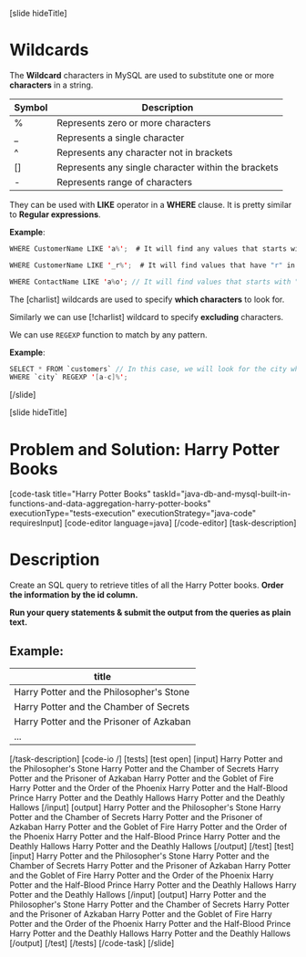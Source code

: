 [slide hideTitle]

# Wildcards

The **Wildcard** characters in MySQL are used to substitute one or more **characters** in a string.

| Symbol | Description |
| --- | --- |
| % | Represents zero or more characters |
| _ | Represents a single character |
| ^ | Represents any character not in brackets |
| [] | Represents any single character within the brackets |
| - | Represents range of characters |

They can be used with **LIKE** operator in a **WHERE** clause. It is pretty similar to **Regular expressions**.

**Example**:

``` java
WHERE CustomerName LIKE 'a%';  # It will find any values that starts with "a" (Customer name in our case)
```

``` java
WHERE CustomerName LIKE '_r%';  # It will find values that have "r" in second position
```

``` java
WHERE ContactName LIKE 'a%o'; // It will find values that starts with "a" and ends with "o"
```

The \[charlist\] wildcards are used to specify **which characters** to look for.

Similarly we can use \[!charlist\] wildcard to specify **excluding** characters.

We can use `REGEXP` function to match by any pattern.

**Example**:

``` java
SELECT * FROM `customers` // In this case, we will look for the city which is "a" , "b" or "c".
WHERE `city` REGEXP '[a-c]%'; 
```

[/slide]


[slide hideTitle]
# Problem and Solution: Harry Potter Books
[code-task title="Harry Potter Books" taskId="java-db-and-mysql-built-in-functions-and-data-aggregation-harry-potter-books" executionType="tests-execution" executionStrategy="java-code" requiresInput]
[code-editor language=java]
[/code-editor]
[task-description]

# Description

Create an SQL query to retrieve titles of all the Harry Potter books. **Order the information by the id column.** 

**Run your query statements & submit the output from the queries as plain text.**

## Example:

| title |
| --- |
| Harry Potter and the Philosopher's Stone |
| Harry Potter and the Chamber of Secrets |
| Harry Potter and the Prisoner of Azkaban |
| ... |

[/task-description]
[code-io /]
[tests]
[test open]
[input]
Harry Potter and the Philosopher's Stone
Harry Potter and the Chamber of Secrets
Harry Potter and the Prisoner of Azkaban
Harry Potter and the Goblet of Fire
Harry Potter and the Order of the Phoenix
Harry Potter and the Half-Blood Prince
Harry Potter and the Deathly Hallows
Harry Potter and the Deathly Hallows
[/input]
[output]
Harry Potter and the Philosopher's Stone
Harry Potter and the Chamber of Secrets
Harry Potter and the Prisoner of Azkaban
Harry Potter and the Goblet of Fire
Harry Potter and the Order of the Phoenix
Harry Potter and the Half-Blood Prince
Harry Potter and the Deathly Hallows
Harry Potter and the Deathly Hallows
[/output]
[/test]
[test]
[input]
Harry Potter and the Philosopher's Stone
Harry Potter and the Chamber of Secrets
Harry Potter and the Prisoner of Azkaban
Harry Potter and the Goblet of Fire
Harry Potter and the Order of the Phoenix
Harry Potter and the Half-Blood Prince
Harry Potter and the Deathly Hallows
Harry Potter and the Deathly Hallows
[/input]
[output]
Harry Potter and the Philosopher's Stone
Harry Potter and the Chamber of Secrets
Harry Potter and the Prisoner of Azkaban
Harry Potter and the Goblet of Fire
Harry Potter and the Order of the Phoenix
Harry Potter and the Half-Blood Prince
Harry Potter and the Deathly Hallows
Harry Potter and the Deathly Hallows
[/output]
[/test]
[/tests]
[/code-task]
[/slide]


